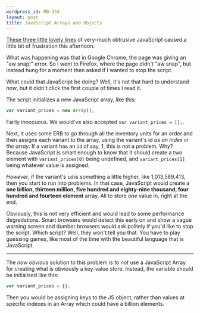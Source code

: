 ```yaml
--- 
wordpress_id: RB-334
layout: post
title: JavaScript Arrays and Objects
---
```


[These three little lovely lines](https://github.com/spree/spree/blob/master/core/app/views/spree/admin/return_authorizations/_form.html.erb#L54-56) of very-much obtrusive JavaScript caused a little bit of frustration this afternoon.

What was happening was that in Google Chrome, the page was giving an "aw snap!" error. So I went to Firefox, where the page didn't "aw snap", but instead hung for a moment then asked if I wanted to stop the script.

What could that JavaScript be doing? Well, it's not that hard to understand *now*, but it didn't click the first couple of times I read it.

The script initializes a new JavaScript array, like this:

```js
var variant_prices = new Array();
```

Fairly innocuous. We would've also accepted `var variant_prices = [];`.

Next, it uses some ERB to go through all the inventory units for an order and then assigns each variant to the array, using the variant's id *as an index in the array*. If a variant has an `id` of say, 1, this is not a problem. Why? Because JavaScript is smart enough to know that it should create a two element with `variant_prices[0]` being undefined, and `variant_prices[1]` being whatever value is assigned.

*However*, if the variant's `id` is something a little higher, like 1,013,589,413, then you start to run into problems. In that case, JavaScript would create a **one billion, thirteen million, five hundred and eighty-nine thousand, four hundred and fourteen element** array. All to store *one* value in, right at the end.

Obviously, this is not very efficient and would lead to some performance degredations. Smart browsers would detect this early on and show a vague warning screen and dumber browsers would ask politely if you'd like to stop the script. Which script? Well, they won't tell you that. You have to play guessing games, like most of the time with the beautiful language that is JavaScript.

---

The *now obvious* solution to this problem is to *not* use a JavaScript Array for creating what is obviously a key-value store. Instead, the variable should be initialised like this:

```js
var variant_prices = {};
```

Then you would be assigning keys to the JS object, rather than values at specific indexes in an Array which could have a billion elements.


